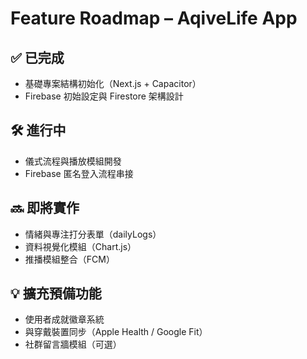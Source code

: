 # Feature Roadmap – AqiveLife App

## ✅ 已完成
- 基礎專案結構初始化（Next.js + Capacitor）
- Firebase 初始設定與 Firestore 架構設計

## 🛠 進行中
- 儀式流程與播放模組開發
- Firebase 匿名登入流程串接

## 🔜 即將實作
- 情緒與專注打分表單（dailyLogs）
- 資料視覺化模組（Chart.js）
- 推播模組整合（FCM）

## 💡 擴充預備功能
- 使用者成就徽章系統
- 與穿戴裝置同步（Apple Health / Google Fit）
- 社群留言牆模組（可選）
